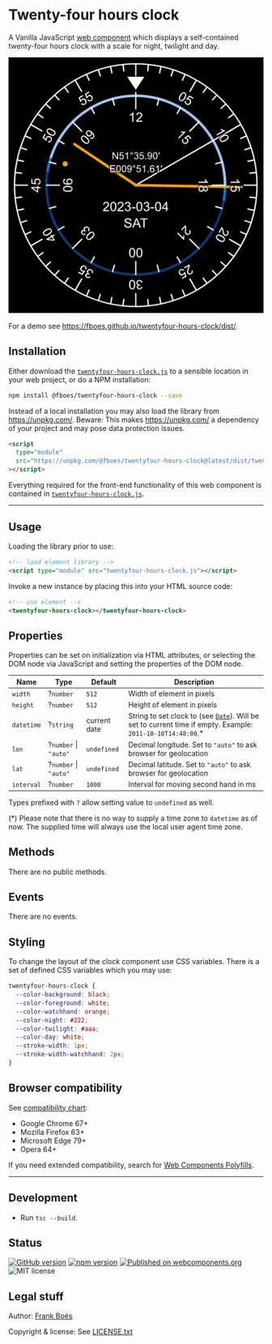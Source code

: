 # Twenty-four hours clock

A Vanilla JavaScript [web component](https://www.webcomponents.org/) which displays a self-contained twenty-four hours clock with a scale for night, twilight and day.

![](example.png)

For a demo see https://fboes.github.io/twentyfour-hours-clock/dist/.

## Installation

Either download the [`twentyfour-hours-clock.js`](twentyfour-hours-clock.js) to a sensible location in your web project, or do a NPM installation:

```bash
npm install @fboes/twentyfour-hours-clock --save
```

Instead of a local installation you may also load the library from https://unpkg.com/. Beware: This makes https://unpkg.com/ a dependency of your project and may pose data protection issues.

```html
<script
  type="module"
  src="https://unpkg.com/@fboes/twentyfour-hours-clock@latest/dist/twentyfour-hours-clock.js"
></script>
```

Everything required for the front-end functionality of this web component is contained in [`twentyfour-hours-clock.js`](./dist/twentyfour-hours-clock.js).

---

## Usage

Loading the library prior to use:

```html
<!-- load element library -->
<script type="module" src="twentyfour-hours-clock.js"></script>
```

Invoke a new instance by placing this into your HTML source code:

<!--
```
<custom-element-demo>
  <template>
    <script type="module" src="https://unpkg.com/@fboes/twentyfour-hours-clock@latest/dist/twentyfour-hours-clock.js"></script>
    <next-code-block></next-code-block>
  </template>
</custom-element-demo>
```
-->

```html
<!-- use element -->
<twentyfour-hours-clock></twentyfour-hours-clock>
```

## Properties

Properties can be set on initialization via HTML attributes, or selecting the DOM node via JavaScript and setting the properties of the DOM node.

| Name       | Type                  | Default      | Description                                                                                                                                                                                                 |
| ---------- | --------------------- | ------------ | ----------------------------------------------------------------------------------------------------------------------------------------------------------------------------------------------------------- |
| `width`    | ?`number`             | `512`        | Width of element in pixels                                                                                                                                                                                  |
| `height`   | ?`number`             | `512`        | Height of element in pixels                                                                                                                                                                                 |
| `datetime` | ?`string`             | current date | String to set clock to (see [`Date`](https://developer.mozilla.org/en-US/docs/Web/JavaScript/Reference/Global_Objects/Date/parse)). Will be set to current time if empty. Example: `2011-10-10T14:48:00`.\* |
| `lon`      | ?`number` \| `"auto"` | `undefined`  | Decimal longitude. Set to `"auto"` to ask browser for geolocation                                                                                                                                           |
| `lat`      | ?`number` \| `"auto"` | `undefined`  | Decimal latitude. Set to `"auto"` to ask browser for geolocation                                                                                                                                            |
| `interval` | ?`number`             | `1000`       | Interval for moving second hand in ms                                                                                                                                                                       |

Types prefixed with `?` allow setting value to `undefined` as well.

(\*) Please note that there is no way to supply a time zone to `datetime` as of now. The supplied time will always use the local user agent time zone.

## Methods

There are no public methods.

## Events

There are no events.

## Styling

To change the layout of the clock component use CSS variables. There is a set of defined CSS variables which you may use:

```css
twentyfour-hours-clock {
  --color-background: black;
  --color-foreground: white;
  --color-watchhand: orange;
  --color-night: #222;
  --color-twilight: #aaa;
  --color-day: white;
  --stroke-width: 1px;
  --stroke-width-watchhand: 2px;
}
```

## Browser compatibility

See [compatibility chart](https://caniuse.com/#search=web%20components):

- Google Chrome 67+
- Mozilla Firefox 63+
- Microsoft Edge 79+
- Opera 64+

If you need extended compatibility, search for [Web Components Polyfills](https://www.webcomponents.org/polyfills/).

---

## Development

- Run `tsc --build`.

## Status

[![GitHub version](https://badge.fury.io/gh/fboes%2Ftwentyfour-hours-clock.svg)](https://badge.fury.io/gh/fboes%2Ftwentyfour-hours-clock)
[![npm version](https://badge.fury.io/js/%40fboes%2Ftwentyfour-hours-clock.svg)](https://badge.fury.io/js/%40fboes%2Ftwentyfour-hours-clock)
[![Published on webcomponents.org](https://img.shields.io/badge/webcomponents.org-published-blue.svg)](https://www.webcomponents.org/element/@fboes/twentyfour-hours-clock)
![MIT license](https://img.shields.io/github/license/fboes/twentyfour-hours-clock.svg)

## Legal stuff

Author: [Frank Boës](https://3960.org)

Copyright & license: See [LICENSE.txt](LICENSE.txt)
